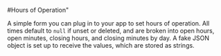 #Hours of Operation"

A simple form you can plug in to your app to set hours of operation. All times default to `null` if unset or deleted, and are broken into open hours, open minutes, closing hours, and closing minutes by day. A fake JSON object is set up to receive the values, which are stored as strings.